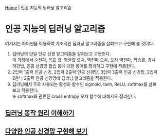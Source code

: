 [Home](./../README.md) | 인공 지능의 딥러닝 알고리즘

# 인공 지능의 딥러닝 알고리즘
여기서는 파이썬을 이용하여 기초적인 딥러닝 알고리즘을 살펴보고 구현해 볼 것이다.  
1. 딥러닝의 단일 인공 신경 알고리즘을 살펴보고 구현한다.  
이 과정에서 순전파, 목표 값, 평균값 오차, 역전파 오차, 오차 역전파, 학습률, 경사 하강법, 인공 신경망 합습 등에 대한 용어를 정리하고 구현에 적용한다.
2. 2입력 1출력 인공 신경, 2입력 2출력 인공 신경망, 3입력 3출력 인공 신경망, 2입력 2은닉 2출력 인공 신경망에 딥러닝 알고리즘을 적용한다.
3. 딥러닝에서 주로 사용되는 활성화 함수인 sigmoid, tanh, ReLU, softmax를 살펴보고 적용한다.  
또 softmax와 관련된 cross entropy 오차 함수에 대해서도 정리한다.

## [딥러닝 동작 원리 이해하기](./2_1/README.md)
## [다양한 인공 신경망 구현해 보기](./2_2/README.md)
